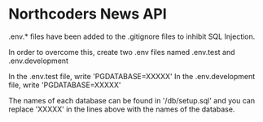 # Northcoders News API

.env.* files have been added to the .gitignore files to inhibit SQL Injection.

In order to overcome this, create two .env files named .env.test and .env.development

In the .env.test file, write 'PGDATABASE=XXXXX'
In the .env.development file, write 'PGDATABASE=XXXXX'

The names of each database can be found in '/db/setup.sql' and you can replace 'XXXXX' in the lines above with the names of the database.
